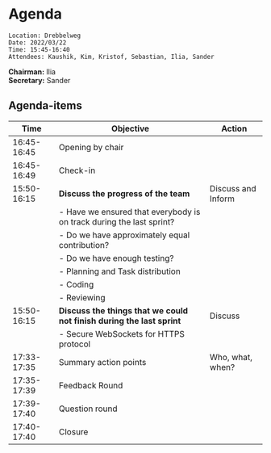# Agenda

```plaintext
Location: Drebbelweg 
Date: 2022/03/22
Time: 15:45-16:40
Attendees: Kaushik, Kim, Kristof, Sebastian, Ilia, Sander
```

**Chairman:** Ilia \
**Secretary:** Sander

## Agenda-items
| Time         | Objective | Action           |
|--------------|-----------|------------------|
| 16:45-16:45  | Opening by chair |  |
| 16:45-16:49  | Check-in |  |
| 15:50-16:15 | **Discuss the progress of the team** | Discuss and Inform |
|  | - Have we ensured that everybody is on track during the last sprint? |  |
|  | - Do we have approximately equal contribution? |  |
|  | - Do we have enough testing? |  |
|  | - Planning and Task distribution |  |
|  | - Coding |  |
|  | - Reviewing |  |
| 15:50-16:15 | **Discuss the things that we could not finish during the last sprint** | Discuss |
|  | - Secure WebSockets for HTTPS protocol |  |
| 17:33-17:35 | Summary action points | Who, what, when? |
| 17:35-17:39 | Feedback Round |  |
| 17:39-17:40 | Question round |  |
| 17:40-17:40 | Closure |  |

